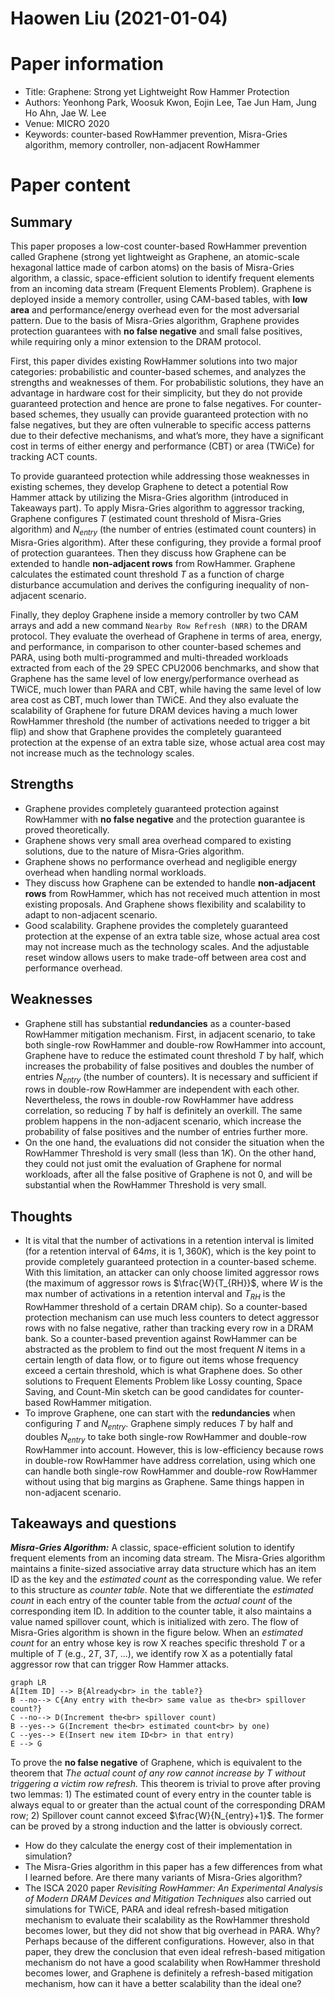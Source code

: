 # Haowen Liu (2021-01-04)

# Paper information

- Title: Graphene: Strong yet Lightweight Row Hammer Protection
- Authors: Yeonhong Park, Woosuk Kwon, Eojin Lee, Tae Jun Ham, Jung Ho Ahn, Jae W. Lee
- Venue: MICRO 2020
- Keywords: counter-based RowHammer prevention, Misra-Gries algorithm, memory controller, non-adjacent RowHammer

# Paper content

## Summary

This paper proposes a low-cost counter-based RowHammer prevention called Graphene (strong yet lightweight as Graphene, an atomic-scale hexagonal lattice made of carbon atoms) on the basis of Misra-Gries algorithm, a classic, space-efficient solution to identify frequent elements from an incoming data stream (Frequent Elements Problem). Graphene is deployed inside a memory controller, using CAM-based tables, with **low area** and performance/energy overhead even for the most adversarial pattern. Due to the basis of Misra-Gries algorithm, Graphene provides protection guarantees with **no false negative** and small false positives, while requiring only a minor extension to the DRAM protocol.

First, this paper divides existing RowHammer solutions into two major categories: probabilistic and counter-based schemes, and analyzes the strengths and weaknesses of them. For probabilistic solutions, they have an advantage in hardware cost for their simplicity, but they do not provide guaranteed protection and hence are prone to false negatives. For counter-based schemes, they usually can provide guaranteed protection with no false negatives, but they are often vulnerable to specific access patterns due to their defective mechanisms, and what’s more, they have a significant cost in terms of either energy and performance (CBT) or area (TWiCe) for tracking ACT counts.

To provide guaranteed protection while addressing those weaknesses in existing schemes, they develop Graphene to detect a potential Row Hammer attack by utilizing the Misra-Gries algorithm (introduced in Takeaways part). To apply Misra-Gries algorithm to aggressor tracking, Graphene configures $T$ (estimated count threshold of Misra-Gries algorithm) and $N_{entry}$ (the number of entries (estimated count counters) in Misra-Gries algorithm). After these configuring, they provide a formal proof of protection guarantees. Then they discuss how Graphene can be extended to handle **non-adjacent rows** from RowHammer. Graphene calculates the estimated count threshold $T$ as a function of charge disturbance accumulation and derives the configuring inequality of non-adjacent scenario.

Finally, they deploy Graphene inside a memory controller by two CAM arrays and add a new command `Nearby Row Refresh (NRR)` to the DRAM protocol. They evaluate the overhead of Graphene in terms of area, energy, and performance, in comparison to other counter-based schemes and PARA, using both multi-programmed and multi-threaded workloads extracted from each of the 29 SPEC CPU2006 benchmarks, and show that Graphene has the same level of low energy/performance overhead as TWiCE, much lower than PARA and CBT, while having the same level of low area cost as CBT, much lower than TWiCE. And they also evaluate the scalability of Graphene for future DRAM devices having a much lower RowHammer threshold (the number of activations needed to trigger a bit flip) and show that Graphene provides the completely guaranteed protection at the expense of an extra table size, whose actual area cost may not increase much as the technology scales.


## Strengths

- Graphene provides completely guaranteed protection against RowHammer with **no false negative** and the protection guarantee is proved theoretically.
- Graphene shows very small area overhead compared to existing solutions, due to the nature of Misra-Gries algorithm.
- Graphene shows no performance overhead and negligible energy overhead when handling normal workloads.
- They discuss how Graphene can be extended to handle **non-adjacent rows** from RowHammer, which has not received much attention in most existing proposals. And Graphene shows flexibility and scalability to adapt to non-adjacent scenario.
- Good scalability. Graphene provides the completely guaranteed protection at the expense of an extra table size, whose actual area cost may not increase much as the technology scales. And the adjustable reset window allows users to make trade-off between area cost and performance overhead.

## Weaknesses

- Graphene still has substantial **redundancies** as a counter-based RowHammer mitigation mechanism. First, in adjacent scenario, to take both single-row RowHammer and double-row RowHammer into account, Graphene have to reduce the estimated count threshold $T$ by half, which increases the probability of false positives and doubles the number of entries $N_{entry}$ (the number of counters). It is necessary and sufficient if rows in double-row RowHammer are independent with each other. Nevertheless, the rows in double-row RowHammer have address correlation, so reducing $T$ by half is definitely an overkill. The same problem happens in the non-adjacent scenario, which increase the probability of false positives and the number of entries further more.
- On the one hand, the evaluations did not consider the situation when the RowHammer Threshold is very small (less than $1K$). On the other hand, they could not just omit the evaluation of Graphene for normal workloads, after all the false positive of Graphene is not 0, and will be substantial when the RowHammer Threshold is very small.

## Thoughts
- It is vital that the number of activations in a retention interval is limited (for a retention interval of $64ms$, it is $1,360K$), which is the key point to provide completely guaranteed protection in a counter-based scheme. With this limitation, an attacker can only choose limited aggressor rows (the maximum of aggressor rows is $\frac{W}{T_{RH}}$, where $W$ is the max number of activations in a retention interval and $T_{RH}$ is the RowHammer threshold of a certain DRAM chip). So a counter-based protection mechanism can use much less counters to detect aggressor rows with no false negative, rather than tracking every row in a DRAM bank. So a counter-based prevention against RowHammer can be abstracted as the problem to find out the most frequent $N$ items in a certain length of data flow, or to figure out items whose frequency exceed a certain threshold, which is what Graphene does. So other solutions to Frequent Elements Problem like Lossy counting, Space Saving, and Count-Min sketch can be good candidates for counter-based RowHammer mitigation.
- To improve Graphene, one can start with the **redundancies** when configuring $T$ and $N_{entry}$. Graphene simply reduces $T$ by half and doubles $N_{entry}$ to take both single-row RowHammer and double-row RowHammer into account. However, this is low-efficiency because rows in double-row RowHammer have address correlation, using which one can handle both single-row RowHammer and double-row RowHammer without using that big margins as Graphene. Same things happen in non-adjacent scenario.

## Takeaways and questions

***Misra-Gries Algorithm:*** A classic, space-efficient solution to identify frequent elements from an incoming data stream. The Misra-Gries algorithm maintains a finite-sized associative array data structure which has an item ID as the key and the *estimated count* as the corresponding value. We refer to this structure as *counter table*. Note that we differentiate the *estimated count* in each entry of the counter table from the *actual count* of the corresponding item ID. In addition to the counter table, it also maintains a value named spillover count, which is initialized with zero. The flow of Misra-Gries algorithm is shown in the figure below. When an *estimated count* for an entry whose key is row X reaches specific threshold $T$ or a multiple of $T$ (e.g., $2T$, $3T$, ...), we identify row X as a potentially fatal aggressor row that can trigger Row Hammer attacks.

```mermaid
graph LR
A[Item ID] --> B{Already<br> in the table?}
B --no--> C{Any entry with the<br> same value as the<br> spillover count?}
C --no--> D(Increment the<br> spillover count)
B --yes--> G(Increment the<br> estimated count<br> by one)
C --yes--> E(Insert new item ID<br> in that entry)
E --> G
```

To prove the **no false negative** of Graphene, which is equivalent to the theorem that *The actual count of any row cannot increase by* $T$ *without triggering a victim row refresh.* This theorem is trivial to prove after proving two lemmas: 1) The estimated count of every entry in the counter table is always equal to or greater than the actual count of the corresponding DRAM row; 2) Spillover count cannot exceed $\frac{W}{N_{entry}+1}$. The former can be proved by a strong induction and the latter is obviously correct.

- How do they calculate the energy cost of their implementation in simulation?
- The Misra-Gries algorithm in this paper has a few differences from what I learned before. Are there many variants of Misra-Gries algorithm?
- The ISCA 2020 paper *Revisiting RowHammer: An Experimental Analysis of Modern DRAM Devices and Mitigation Techniques* also carried out simulations for TWiCE, PARA and ideal refresh-based mitigation mechanism to evaluate their scalability as the RowHammer threshold becomes lower, but they did not show that big overhead in PARA. Why? Perhaps because of the different configurations. However, also in that paper, they drew the conclusion that even ideal refresh-based mitigation mechanism do not have a good scalability when RowHammer threshold becomes lower, and Graphene is definitely a refresh-based mitigation mechanism, how can it have a better scalability than the ideal one?